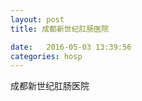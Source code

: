 ```yaml
--- 
layout: post 
title: 成都新世纪肛肠医院

date:   2016-05-03 13:39:56 
categories: hosp 
--- 
```

   
成都新世纪肛肠医院
